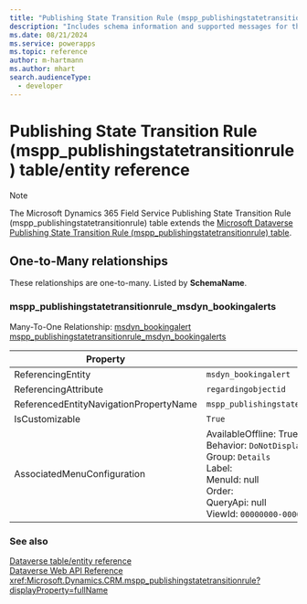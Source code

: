 ```yaml
---
title: "Publishing State Transition Rule (mspp_publishingstatetransitionrule) table/entity reference (Microsoft Dynamics 365 Field Service)"
description: "Includes schema information and supported messages for the Publishing State Transition Rule (mspp_publishingstatetransitionrule) table/entity with Microsoft Dynamics 365 Field Service."
ms.date: 08/21/2024
ms.service: powerapps
ms.topic: reference
author: m-hartmann
ms.author: mhart
search.audienceType: 
  - developer
---
```


# Publishing State Transition Rule (mspp_publishingstatetransitionrule) table/entity reference



> [!NOTE]
> The Microsoft Dynamics 365 Field Service Publishing State Transition Rule (mspp_publishingstatetransitionrule) table extends the [Microsoft Dataverse Publishing State Transition Rule (mspp_publishingstatetransitionrule) table](/power-apps/developer/data-platform/reference/entities/mspp_publishingstatetransitionrule).




## One-to-Many relationships

These relationships are one-to-many. Listed by **SchemaName**.

### <a name="BKMK_mspp_publishingstatetransitionrule_msdyn_bookingalerts"></a> mspp_publishingstatetransitionrule_msdyn_bookingalerts

Many-To-One Relationship: [msdyn_bookingalert mspp_publishingstatetransitionrule_msdyn_bookingalerts](msdyn_bookingalert.md#BKMK_mspp_publishingstatetransitionrule_msdyn_bookingalerts)

|Property|Value|
|---|---|
|ReferencingEntity|`msdyn_bookingalert`|
|ReferencingAttribute|`regardingobjectid`|
|ReferencedEntityNavigationPropertyName|`mspp_publishingstatetransitionrule_msdyn_bookingalerts`|
|IsCustomizable|`True`|
|AssociatedMenuConfiguration|AvailableOffline: True<br />Behavior: `DoNotDisplay`<br />Group: `Details`<br />Label: <br />MenuId: null<br />Order: <br />QueryApi: null<br />ViewId: `00000000-0000-0000-0000-000000000000`|



### See also

[Dataverse table/entity reference](../about-entity-reference.md)  
[Dataverse Web API Reference](/power-apps/developer/data-platform/webapi/reference/about)   
<xref:Microsoft.Dynamics.CRM.mspp_publishingstatetransitionrule?displayProperty=fullName>
